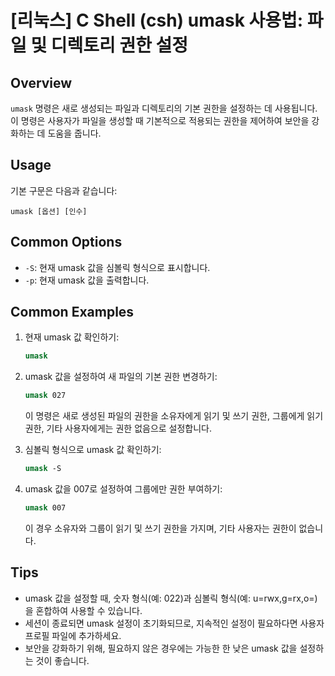 # [리눅스] C Shell (csh) umask 사용법: 파일 및 디렉토리 권한 설정

## Overview
`umask` 명령은 새로 생성되는 파일과 디렉토리의 기본 권한을 설정하는 데 사용됩니다. 이 명령은 사용자가 파일을 생성할 때 기본적으로 적용되는 권한을 제어하여 보안을 강화하는 데 도움을 줍니다.

## Usage
기본 구문은 다음과 같습니다:
```
umask [옵션] [인수]
```

## Common Options
- `-S`: 현재 umask 값을 심볼릭 형식으로 표시합니다.
- `-p`: 현재 umask 값을 출력합니다.

## Common Examples
1. 현재 umask 값 확인하기:
   ```csh
   umask
   ```

2. umask 값을 설정하여 새 파일의 기본 권한 변경하기:
   ```csh
   umask 027
   ```
   이 명령은 새로 생성된 파일의 권한을 소유자에게 읽기 및 쓰기 권한, 그룹에게 읽기 권한, 기타 사용자에게는 권한 없음으로 설정합니다.

3. 심볼릭 형식으로 umask 값 확인하기:
   ```csh
   umask -S
   ```

4. umask 값을 007로 설정하여 그룹에만 권한 부여하기:
   ```csh
   umask 007
   ```
   이 경우 소유자와 그룹이 읽기 및 쓰기 권한을 가지며, 기타 사용자는 권한이 없습니다.

## Tips
- umask 값을 설정할 때, 숫자 형식(예: 022)과 심볼릭 형식(예: u=rwx,g=rx,o=)을 혼합하여 사용할 수 있습니다.
- 세션이 종료되면 umask 설정이 초기화되므로, 지속적인 설정이 필요하다면 사용자 프로필 파일에 추가하세요.
- 보안을 강화하기 위해, 필요하지 않은 경우에는 가능한 한 낮은 umask 값을 설정하는 것이 좋습니다.